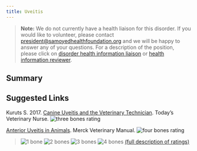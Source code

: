 ```yaml
---
title: Uveitis
---
```

> **Note:** We do not currently have a health liaison for this disorder.
> If you would like to volunteer, please contact
> [president@samoyedhealthfoundation.org](mailto:president@samoyedhealthfoundation.org?subject=Questions%20about%20becoming%20a%20Health%20Information%20Liaison%20or%20Reviewer)
> and we will be happy to answer any of your questions.
> For a description of the position, please click on
> [disorder health information liaison](/become-a-health-information-liaison)
> or
> [health information reviewer](/become-a-health-information-reviewer).

## Summary

## Suggested Links
Kuruts S. 2017. [Canine Uveitis and the Veterinary Technician](https://todaysveterinarynurse.com/articles/canine-uveitis-and-the-veterinary-technician/).  Today’s Veterinary Nurse. ![three bones
rating](/img/3-bones.gif)

[Anterior Uveitis in Animals](https://www.merckvetmanual.com/emergency-medicine-and-critical-care/ophthalmic-emergencies/anterior-uveitis-in-animals?query=uveitis). Merck Veterinary Manual. ![four bones
rating](/img/4-bones.gif)

> ![1 bone](/img/1-bone.gif)
> ![2 bones](/img/2-bones.gif)
> ![3 bones](/img/3-bones.gif)
> ![4 bones](/img/4-bones.gif)
> [(full description of ratings)](/diseases/ratings-what-do-they-mean)

  
 
